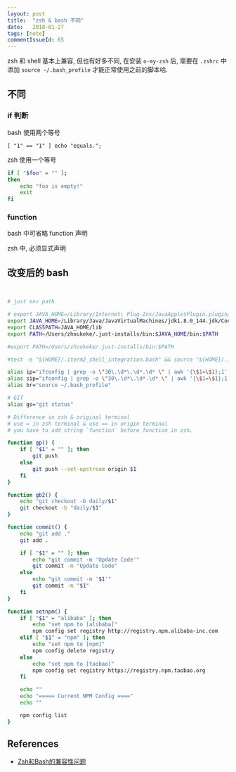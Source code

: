 ```yaml
---
layout: post
title:  "zsh & bash 不同"
date:   2018-01-27
tags: [note]
commentIssueId: 65
---
```


zsh 和 shell 基本上兼容, 但也有好多不同, 在安装 `o-my-zsh` 后, 需要在 `.zshrc` 中添加 `source ~/.bash_profile` 才能正常使用之前的脚本哈.

## 不同

### if 判断

bash 使用两个等号

`[ "1" == "1" ] echo "equals.";`

zsh 使用一个等号

```bash
if [ "$foo" = "" ];
then
    echo "foo is empty!"
    exit
fi
```

### function

bash 中可省略 function 声明

zsh 中, 必须显式声明

## 改变后的 bash

```bash


# just env path

# export JAVA_HOME=/Library/Internet\ Plug-Ins/JavaAppletPlugin.plugin/Contents/Home/
export JAVA_HOME=/Library/Java/JavaVirtualMachines/jdk1.8.0_144.jdk/Contents/Home
export CLASSPATH=JAVA_HOME/lib
export PATH=/Users/zhoukeke/.just-installs/bin:$JAVA_HOME/bin:$PATH

#export PATH=/Users/zhoukeke/.just-installs/bin:$PATH

#test -e "${HOME}/.iterm2_shell_integration.bash" && source "${HOME}/.iterm2_shell_integration.bash"

alias ip="ifconfig | grep -o \"30\.\d*\.\d*.\d* \" | awk '{\$1=\$1};1' | pbcopy"
alias sip="ifconfig | grep -o \"30\.\d*\.\d*.\d* \" | awk '{\$1=\$1};1'"
alias br="source ~/.bash_profile"

# GIT
alias gs="git status"

# Difference in zsh & original terminal
# use = in zsh terminal & use == in origin terminal
# you have to add string `function` before function in zsh.

function gp() {
    if [ "$1" = "" ]; then
        git push
    else
        git push --set-upstream origin $1
    fi
}

function gb2() {
    echo "git checkout -b daily/$1"
    git checkout -b "daily/$1"
}

function commit() {
    echo "git add ."
    git add .

    if [ "$1" = "" ]; then
        echo "git commit -m 'Update Code'"
        git commit -m "Update Code"
    else
        echo "git commit -m '$1'"
        git commit -m "$1"
    fi
}

function setnpm() {
    if [ "$1" = "alibaba" ]; then
        echo "set npm to [alibaba]"
        npm config set registry http://registry.npm.alibaba-inc.com
    elif [ "$1" = "npm" ]; then
        echo "set npm to [npm]"
        npm config delete registry
    else
        echo "set npm to [taobao]"
        npm config set registry https://registry.npm.taobao.org
    fi

    echo ""
    echo "===== Current NPM Config ===="
    echo ""

    npm config list
}
```

## References
* [Zsh和Bash的兼容性问题](https://segmentfault.com/a/1190000011122024)
